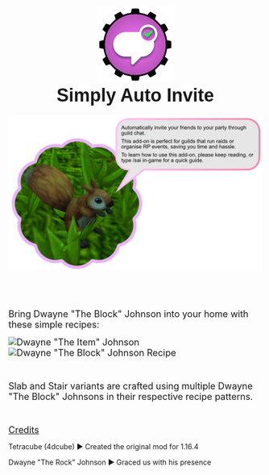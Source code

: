 <h2 style="text-align: center">
<img src="https://github.com/Khazoda/SimplyAutoInvite/blob/master/Assets/Logo.png?raw=true" width="150"/>
<br/>
    <span style="font-family: impact, sans-serif; font-size: 36px">Simply Auto Invite</span>
</h2>
<p style="text-align: center; display: flex; justify-content: center">

<img src="https://github.com/Khazoda/SimplyAutoInvite/blob/master/Assets/Squirrel.png?raw=true" width="1146"/>
</p>

<p style="display: flex; justify-content: center; text-align: left">&nbsp;</p>
<p style="display: flex; justify-content: center; text-align: left">&nbsp;</p>
<p>
    <span style="font-size: 18px">Bring Dwayne "The Block" Johnson into your home with these simple
        recipes:</span>
</p>
<p>
    <span style="font-size: 18px"><img
            src="https://www.dropbox.com/s/dnliwvx635b5nkq/Dwayne_The_Item_Johnson_Recipe.png?dl=1"
            alt='Dwayne "The Item" Johnson' width="608" height="273" /></span><span style="font-size: 18px"><img
            src="https://www.dropbox.com/s/x3aneytwhhnfwk1/Dwayne_The_Block_Johnson_Recipe.png?dl=1"
            alt='Dwayne "The Block" Johnson Recipe' width="608" height="273" /></span>
</p>
<p>&nbsp;</p>
<p>
    <span style="font-size: 18px">Slab and Stair variants are crafted using multiple Dwayne "The Block"
        Johnsons in their respective recipe patterns.<br /></span>
</p>
<p>&nbsp;</p>
<p><span style="text-decoration: underline; font-size: 18px">Credits</span></p>
<p>Tetracube (4dcube) ▶ Created the original mod for 1.16.4</p>
<p>Dwayne "The Rock" Johnson&nbsp;▶ Graced us with his presence</p>